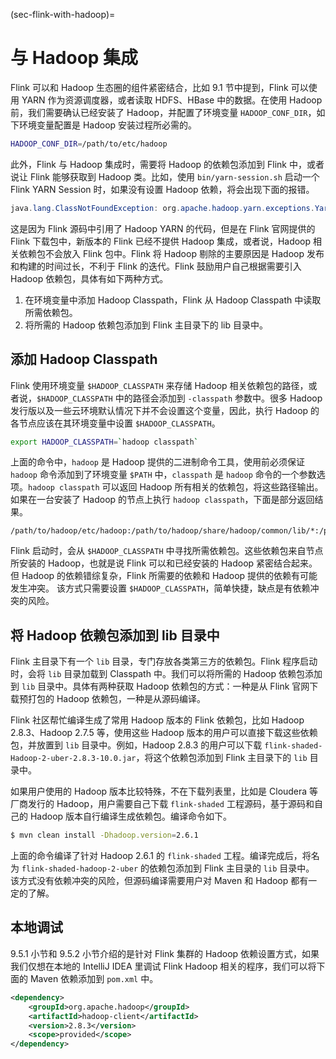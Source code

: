 (sec-flink-with-hadoop)=
# 与 Hadoop 集成

Flink 可以和 Hadoop 生态圈的组件紧密结合，比如 9.1 节中提到，Flink 可以使用 YARN 作为资源调度器，或者读取 HDFS、HBase 中的数据。在使用 Hadoop 前，我们需要确认已经安装了 Hadoop，并配置了环境变量 `HADOOP_CONF_DIR`，如下环境变量配置是 Hadoop 安装过程所必需的。

```bash
HADOOP_CONF_DIR=/path/to/etc/hadoop
```

此外，Flink 与 Hadoop 集成时，需要将 Hadoop 的依赖包添加到 Flink 中，或者说让 Flink 能够获取到 Hadoop 类。比如，使用 `bin/yarn-session.sh` 启动一个 Flink YARN Session 时，如果没有设置 Hadoop 依赖，将会出现下面的报错。

```java
java.lang.ClassNotFoundException: org.apache.hadoop.yarn.exceptions.YarnException
```

这是因为 Flink 源码中引用了 Hadoop YARN 的代码，但是在 Flink 官网提供的 Flink 下载包中，新版本的 Flink 已经不提供 Hadoop 集成，或者说，Hadoop 相关依赖包不会放入 Flink 包中。Flink 将 Hadoop 剔除的主要原因是 Hadoop 发布和构建的时间过长，不利于 Flink 的迭代。Flink 鼓励用户自己根据需要引入 Hadoop 依赖包，具体有如下两种方式。

1. 在环境变量中添加 Hadoop Classpath，Flink 从 Hadoop Classpath 中读取所需依赖包。
2. 将所需的 Hadoop 依赖包添加到 Flink 主目录下的 lib 目录中。

## 添加 Hadoop Classpath

Flink 使用环境变量 `$HADOOP_CLASSPATH` 来存储 Hadoop 相关依赖包的路径，或者说，`$HADOOP_CLASSPATH` 中的路径会添加到 `-classpath` 参数中。很多 Hadoop 发行版以及一些云环境默认情况下并不会设置这个变量，因此，执行 Hadoop 的各节点应该在其环境变量中设置 `$HADOOP_CLASSPATH`。

```bash
export HADOOP_CLASSPATH=`hadoop classpath`
```

上面的命令中，`hadoop` 是 Hadoop 提供的二进制命令工具，使用前必须保证 `hadoop` 命令添加到了环境变量 `$PATH` 中，`classpath` 是 `hadoop` 命令的一个参数选项。`hadoop classpath` 可以返回 Hadoop 所有相关的依赖包，将这些路径输出。如果在一台安装了 Hadoop 的节点上执行 `hadoop classpath`，下面是部分返回结果。

```plaintext
/path/to/hadoop/etc/hadoop:/path/to/hadoop/share/hadoop/common/lib/*:/path/to/hadoop/share/hadoop/yarn/lib/*:...
```

Flink 启动时，会从 `$HADOOP_CLASSPATH` 中寻找所需依赖包。这些依赖包来自节点所安装的 Hadoop，也就是说 Flink 可以和已经安装的 Hadoop 紧密结合起来。但 Hadoop 的依赖错综复杂，Flink 所需要的依赖和 Hadoop 提供的依赖有可能发生冲突。
该方式只需要设置 `$HADOOP_CLASSPATH`，简单快捷，缺点是有依赖冲突的风险。

## 将 Hadoop 依赖包添加到 lib 目录中

Flink 主目录下有一个 `lib` 目录，专门存放各类第三方的依赖包。Flink 程序启动时，会将 `lib` 目录加载到 Classpath 中。我们可以将所需的 Hadoop 依赖包添加到 `lib` 目录中。具体有两种获取 Hadoop 依赖包的方式：一种是从 Flink 官网下载预打包的 Hadoop 依赖包，一种是从源码编译。

Flink 社区帮忙编译生成了常用 Hadoop 版本的 Flink 依赖包，比如 Hadoop 2.8.3、Hadoop 2.7.5 等，使用这些 Hadoop 版本的用户可以直接下载这些依赖包，并放置到 `lib` 目录中。例如，Hadoop 2.8.3 的用户可以下载 `flink-shaded-Hadoop-2-uber-2.8.3-10.0.jar`，将这个依赖包添加到 Flink 主目录下的 `lib` 目录中。

如果用户使用的 Hadoop 版本比较特殊，不在下载列表里，比如是 Cloudera 等厂商发行的 Hadoop，用户需要自己下载 `flink-shaded` 工程源码，基于源码和自己的 Hadoop 版本自行编译生成依赖包。编译命令如下。

```bash
$ mvn clean install -Dhadoop.version=2.6.1
```

上面的命令编译了针对 Hadoop 2.6.1 的 `flink-shaded` 工程。编译完成后，将名为 `flink-shaded-hadoop-2-uber` 的依赖包添加到 Flink 主目录的 `lib` 目录中。
该方式没有依赖冲突的风险，但源码编译需要用户对 Maven 和 Hadoop 都有一定的了解。

## 本地调试

9.5.1 小节和 9.5.2 小节介绍的是针对 Flink 集群的 Hadoop 依赖设置方式，如果我们仅想在本地的 IntelliJ IDEA 里调试 Flink Hadoop 相关的程序，我们可以将下面的 Maven 依赖添加到 `pom.xml` 中。

```xml
<dependency>
    <groupId>org.apache.hadoop</groupId>
    <artifactId>hadoop-client</artifactId>
    <version>2.8.3</version>
    <scope>provided</scope>
</dependency>
```